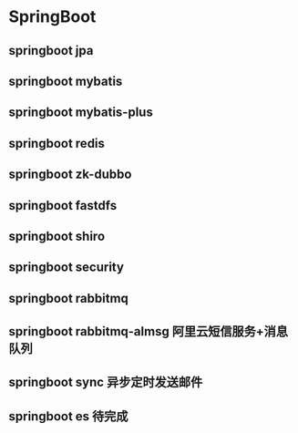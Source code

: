 # SpringBoot

## springboot jpa
## springboot mybatis
## springboot mybatis-plus
## springboot redis
## springboot zk-dubbo
## springboot fastdfs
## springboot shiro
## springboot security
## springboot rabbitmq 
## springboot rabbitmq-almsg 阿里云短信服务+消息队列
## springboot sync 异步定时发送邮件
## springboot es 待完成
